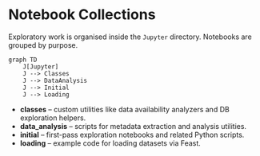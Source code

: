 # Notebook Collections

Exploratory work is organised inside the `Jupyter` directory. Notebooks are grouped by purpose.

```mermaid
graph TD
    J[Jupyter]
    J --> Classes
    J --> DataAnalysis
    J --> Initial
    J --> Loading
```

- **classes** – custom utilities like data availability analyzers and DB exploration helpers.
- **data_analysis** – scripts for metadata extraction and analysis utilities.
- **initial** – first-pass exploration notebooks and related Python scripts.
- **loading** – example code for loading datasets via Feast.

